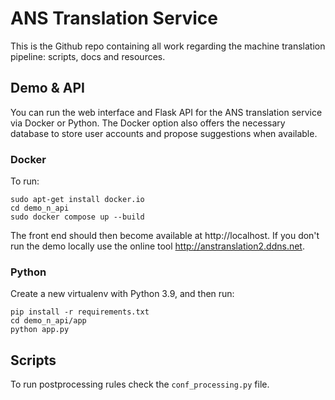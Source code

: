# ANS Translation Service

This is the Github repo containing all work regarding the machine translation pipeline: scripts, docs and resources.

## Demo & API

You can run the web interface and Flask API for the ANS translation service via Docker or Python. The Docker option also offers the necessary database to store user accounts and propose suggestions when available.

### Docker

To run:

```
sudo apt-get install docker.io
cd demo_n_api
sudo docker compose up --build
```

The front end should then become available at http://localhost. If you don't run the demo locally use the online tool http://anstranslation2.ddns.net.

### Python

Create a new virtualenv with Python 3.9, and then run:

```
pip install -r requirements.txt
cd demo_n_api/app
python app.py
```

## Scripts
To run postprocessing rules check the `conf_processing.py` file.
